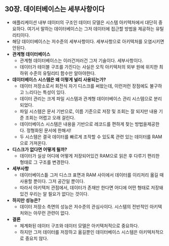 ## 30장. 데이터베이스는 세부사항이다

- 애플리케이션 내부 데이터의 구조인 데이터 모델은 시스템 아키텍처에서 대단히 중요하다. 여기서 말하는 데이터베이스는 그저 데이터에 접근할 방법을 제공하는 유틸리티이다.
- 해당 데이터베이스는 저수준의 세부사항이다. 세부사항으로 아키텍처를 오염시키면 안된다.
- **관계형 데이터베이스**
    - 관계형 데이터베이스는 이러건저러건 그저 기술이다. 세부사항이다.
    - 데이터가 테이블 구조를 가진다는 사실은 오직 아키텍처의 외부 원에 위치한 최하위 수준의 유틸리티 함수만 알아야한다.
- **데이터베이스 시스템은 왜 이렇게 널리 사용되는가?**
    - 데이터 저장소로서 회전식 자기 디스크를 써왔는데, 이런저런 장점에도 불구하고 느리다는 특성이 있다.
    - 데이터 관리는 크게 파일 시스템과 관계형 데이터베이스 관리 시스템으로 분리되었다.
    - 파일 시스템은 문서 기반으로, 이름 기준으로 저장 및 조회는 잘 되지만 내용 기준 조회는 어렵고 오래 걸린다.
    - 데이터베이스 시스템은 내용을 기반으로 레코드를 편하게 찾는 방법을제공한다.  정형화된 문서에 한해서!
    - 두 시스템은 결국 데이터를 빠르게 조작할 수 있도록 관련 있는 데이터를 RAM으로 가져온다.
- **디스크가 없다면 어떻게 될까?**
    - 데이터가 실상 어디에 어떻게 저장되어있건 RAM으로 읽은 후 다루기  편리한 형태로 그 구조를 변경한다.
- **세부사항**
    - 데이터베이스틑 그저 디스크 표면과 RAM 사이에서 데이터를 이리저리 옮길 때 사용할 뿐이다. 그저 공간일 뿐이다.
    - 따라서 아키텍처 관점에서, 데이터가 존재만 한다면 어디에 어떤 형태로 저장돼있건 우리는 알 필요가 없다는 것이다.
- **하지만 성능은?**
    - 데이터 저장소 측면의 성능은 저수준의 관심사이다. 시스템의 전반적인 아키텍처와는 아무런 관련이 없다.
- **결론**
    - 체계화된 데이터 구조와 데이터 모델은 아키텍처적으로 중요하다.
    - 하지만 그저 데이터를 저장하고 옮길뿐인 데이터베이스 시스템은 아키텍처적으로 중요치 않다.

<br>
